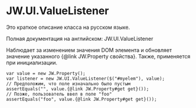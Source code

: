 ﻿# JW.UI.ValueListener

Это краткое описание класса на русском языке.

Полная документация на английском: JW.UI.ValueListener

Наблюдает за изменением значения DOM элемента и обновляет значение указанного {@link JW.Property свойства}.
Также, применяется при инициализации.

    var value = new JW.Property();
    var listener = new JW.UI.ValueListener($("#myelem"), value);
    // Предположим, что поле изначально было пустым
    assertEquals("", value.{@link JW.Property#get get}());
    // Позже, пользователь ввел в поле "foo"
    assertEquals("foo", value.{@link JW.Property#get get}());

